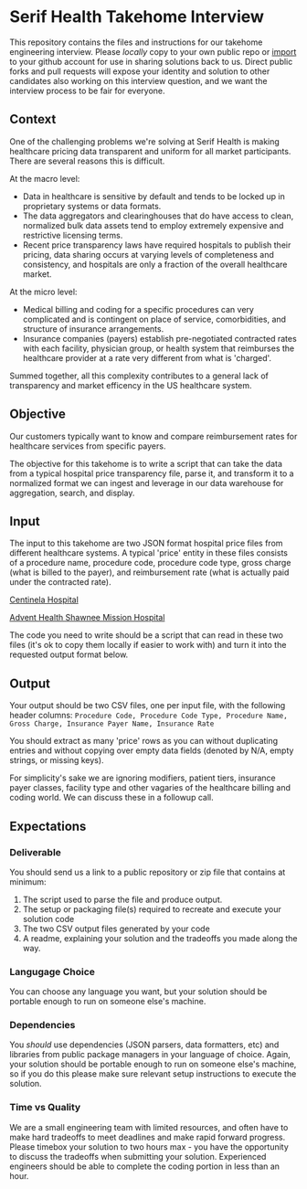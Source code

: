 # Serif Health Takehome Interview

This repository contains the files and instructions for our takehome engineering interview. Please *locally* copy to your own public repo or [import](https://github.com/new/import) to your github account for use in sharing solutions back to us. Direct public forks and pull requests will expose your identity and solution to other candidates also working on this interview question, and we want the interview process to be fair for everyone. 

## Context
One of the challenging problems we're solving at Serif Health is making healthcare pricing data transparent and uniform for all market participants. There are several reasons this is difficult.

At the macro level:
- Data in healthcare is sensitive by default and tends to be locked up in proprietary systems or data formats.
- The data aggregators and clearinghouses that do have access to clean, normalized bulk data assets tend to employ extremely expensive and restrictive licensing terms. 
- Recent price transparency laws have required hospitals to publish their pricing, data sharing occurs at varying levels of completeness and consistency, and hospitals are only a fraction of the overall healthcare market.  

At the micro level:
- Medical billing and coding for a specific procedures can very complicated and is contingent on place of service, comorbidities, and structure of insurance arrangements. 
- Insurance companies (payers) establish pre-negotiated contracted rates with each facility, physician group, or health system that reimburses the healthcare provider at a rate very different from what is 'charged'. 

Summed together, all this complexity contributes to a general lack of transparency and market efficency in the US healthcare system.


## Objective
Our customers typically want to know and compare reimbursement rates for healthcare services from specific payers. 

The objective for this takehome is to write a script that can take the data from a typical hospital price transparency file, parse it, and transform it to a normalized format we can ingest and leverage in our data warehouse for aggregation, search, and display. 


## Input
The input to this takehome are two JSON format hospital price files from different healthcare systems. A typical 'price' entity in these files consists of a procedure name, procedure code, procedure code type, gross charge (what is billed to the payer), and reimbursement rate (what is actually paid under the contracted rate). 

[Centinela Hospital](https://www.centinelamed.com/261150758_CentinelaHospitalMedicalCenter_standardcharges.json)

[Advent Health Shawnee Mission Hospital](https://www.adventhealth.com/sites/default/files/CDM/2022/480637331_AdventHealthShawneeMission_standardcharges.json)

The code you need to write should be a script that can read in these two files (it's ok to copy them locally if easier to work with) and turn it into the requested output format below. 

## Output
Your output should be two CSV files, one per input file, with the following header columns:
`Procedure Code, Procedure Code Type, Procedure Name, Gross Charge, Insurance Payer Name, Insurance Rate`

You should extract as many 'price' rows as you can without duplicating entries and without copying over empty data fields (denoted by N/A, empty strings, or missing keys). 

For simplicity's sake we are ignoring modifiers, patient tiers, insurance payer classes, facility type and other vagaries of the healthcare billing and coding world. We can discuss these in a followup call.


## Expectations
### Deliverable
You should send us a link to a public repository or zip file that contains at minimum:
1. The script used to parse the file and produce output. 
2. The setup or packaging file(s) required to recreate and execute your solution code
3. The two CSV output files generated by your code
4. A readme, explaining your solution and the tradeoffs you made along the way. 

### Langugage Choice
You can choose any language you want, but your solution should be portable enough to run on someone else's machine. 

### Dependencies
You *should* use dependencies (JSON parsers, data formatters, etc) and libraries from public package managers in your language of choice. Again, your solution should be portable enough to run on someone else's machine, so if you do this please make sure relevant setup instructions to execute the solution. 

### Time vs Quality
We are a small engineering team with limited resources, and often have to make hard tradeoffs to meet deadlines and make rapid forward progress. Please timebox your solution to two hours max - you have the opportunity to discuss the tradeoffs when submitting your solution. Experienced engineers should be able to complete the coding portion in less than an hour. 